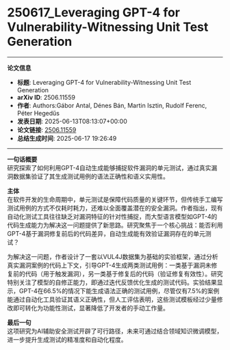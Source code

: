 # 250617_Leveraging GPT-4 for Vulnerability-Witnessing Unit Test Generation

---
**论文信息**

- **标题**: Leveraging GPT-4 for Vulnerability-Witnessing Unit Test Generation
- **arXiv ID**: 2506.11559
- **作者**: Authors:Gábor Antal, Dénes Bán, Martin Isztin, Rudolf Ferenc, Péter Hegedűs
- **发表日期**: 2025-06-13T08:13:07+00:00
- **论文链接**: [2506.11559](https://arxiv.org/abs/2506.11559)
- **总结生成时间**: 2025-06-17 19:26:49

---

**一句话概要**  
研究探索了如何利用GPT-4自动生成能够捕捉软件漏洞的单元测试，通过真实漏洞数据集验证了其生成测试用例的语法正确性和语义实用性。

**主体**  
在软件开发的生命周期中，单元测试是保障代码质量的关键环节，但传统手工编写测试用例的方式不仅耗时耗力，还难以全面覆盖潜在的安全漏洞。作者指出，现有自动化测试工具往往缺乏对漏洞特征的针对性捕捉，而大型语言模型如GPT-4的代码生成能力为解决这一问题提供了新思路。研究聚焦于一个核心挑战：能否利用GPT-4基于漏洞修复前后的代码差异，自动生成能有效验证漏洞存在的单元测试？

为解决这一问题，作者设计了一套以VUL4J数据集为基础的实验框架，通过分析真实漏洞案例的代码上下文，引导GPT-4生成两类测试用例：一类基于漏洞未修复前的代码（用于触发漏洞），另一类基于修复后的代码（验证修复有效性）。研究特别关注了模型的自修正能力，即通过迭代反馈优化生成的测试代码。实验结果显示，GPT-4在66.5%的情况下能生成语法正确的测试用例，尽管仅有7.5%的案例能通过自动化工具验证其语义正确性，但人工评估表明，这些测试模板经过少量修改即可转化为功能性测试，显著降低了开发者的手动工作量。

**最后一句**  
这项研究为AI辅助安全测试开辟了可行路径，未来可通过结合领域知识微调模型，进一步提升生成测试的精准度和自动化程度。